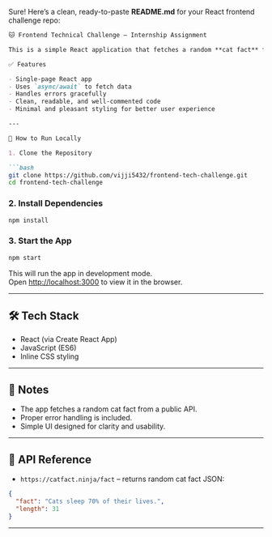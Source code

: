 Sure! Here’s a clean, ready-to-paste **README.md** for your React frontend challenge repo:

````markdown
🐱 Frontend Technical Challenge – Internship Assignment

This is a simple React application that fetches a random **cat fact** from the public API [catfact.ninja](https://catfact.ninja/fact) and displays it when a button is clicked.

✅ Features

- Single-page React app
- Uses `async/await` to fetch data
- Handles errors gracefully
- Clean, readable, and well-commented code
- Minimal and pleasant styling for better user experience

---

🚀 How to Run Locally

1. Clone the Repository

```bash
git clone https://github.com/vijji5432/frontend-tech-challenge.git
cd frontend-tech-challenge
````

### 2. Install Dependencies

```bash
npm install
```

### 3. Start the App

```bash
npm start
```

This will run the app in development mode.<br>
Open [http://localhost:3000](http://localhost:3000) to view it in the browser.

---

## 🛠 Tech Stack

* React (via Create React App)
* JavaScript (ES6)
* Inline CSS styling

---

## 📌 Notes

* The app fetches a random cat fact from a public API.
* Proper error handling is included.
* Simple UI designed for clarity and usability.

---

## 🔗 API Reference

* `https://catfact.ninja/fact` – returns random cat fact JSON:

```json
{
  "fact": "Cats sleep 70% of their lives.",
  "length": 31
}
```

---

